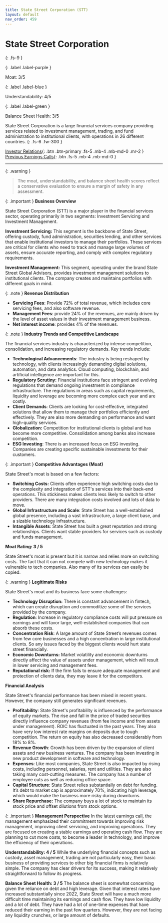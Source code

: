 ```yaml
---
title: State Street Corporation (STT)
layout: default
nav_order: 459
---
```


# State Street Corporation
{: .fs-9 }

{: .label .label-purple }

Moat: 3/5

{: .label .label-blue }

Understandability: 4/5

{: .label .label-green }

Balance Sheet Health: 3/5

State Street Corporation is a large financial services company providing services related to investment management, trading, and fund administration to institutional clients, with operations in 26 different countries.
{: .fs-6 .fw-300 }

[Investor Relations](https://www.google.com/search?q=STT+investor+relations){: .btn .btn-primary .fs-5 .mb-4 .mb-md-0 .mr-2 }
[Previous Earnings Calls](https://discountingcashflows.com/company/STT/transcripts/){: .btn .fs-5 .mb-4 .mb-md-0 }

---

{: .warning }
>The moat, understandability, and balance sheet health scores reflect a conservative evaluation to ensure a margin of safety in any assessment.



{: .important }
**Business Overview**

State Street Corporation (STT) is a major player in the financial services sector, operating primarily in two segments: Investment Servicing and Investment Management.

**Investment Servicing:** This segment is the backbone of State Street, offering custody, fund administration, securities lending, and other services that enable institutional investors to manage their portfolios. These services are critical for clients who need to track and manage large volumes of assets, ensure accurate reporting, and comply with complex regulatory requirements.

**Investment Management:** This segment, operating under the brand State Street Global Advisors, provides investment management solutions to institutional clients. The company creates and maintains portfolios with different goals in mind.

{: .note }
**Revenue Distribution**

*   **Servicing Fees**: Provide 72% of total revenue, which includes core servicing fees, and also software revenue.
*   **Management Fees**: provide 24% of the revenues, are mainly driven by the level of asset values in their investment management business.
*   **Net interest income**: provides 4% of the revenues.

{: .note }
**Industry Trends and Competitive Landscape**

The financial services industry is characterized by intense competition, consolidation, and increasing regulatory demands. Key trends include:

*   **Technological Advancements**: The industry is being reshaped by technology, with clients increasingly demanding digital solutions, automation, and data analytics. Cloud computing, blockchain, and artificial intelligence are important for this.
*   **Regulatory Scrutiny:** Financial institutions face stringent and evolving regulations that demand ongoing investment in compliance infrastructure. The regulations in areas such as capital requirements, liquidity and leverage are becoming more complex each year and are costly.
*   **Client Demands**: Clients are looking for cost-effective, integrated solutions that allow them to manage their portfolios efficiently and effectively. They are also more demanding on performance and want high-quality services.
*   **Globalization:** Competition for institutional clients is global and has become more competitive. Consolidation among banks also increase competition.
*  **ESG Investing**: There is an increased focus on ESG investing. Companies are creating specific sustainable investments for their customers.

{: .important }
**Competitive Advantages (Moat)**

State Street's moat is based on a few factors:

*  **Switching Costs:**  Clients often experience high switching costs due to the complexity and integration of STT's services into their back-end operations. This stickiness makes clients less likely to switch to other providers. There are many integration costs involved and lots of data to move.
*   **Global Infrastructure and Scale**:  State Street has a well-established global presence, including a vast infrastructure, a large client base, and a sizable technology infrastructure.
*   **Intangible Assets**: State Street has built a great reputation and strong relationships. Clients want stable providers for services such as custody and funds management.

**Moat Rating: 3 / 5** 

State Street's moat is present but it is narrow and relies more on switching costs. The fact that it can not compete with new technology makes it vulnerable to tech companies. Also many of its services can easily be copied.

{: .warning }
**Legitimate Risks**

State Street's moat and its business face some challenges:

*   **Technology Disruption:** There is constant advancement in fintech, which can create disruption and commoditize some of the services provided by the company.
*   **Regulation**: Increase in regulatory compliance costs will put pressure on earnings and will favor large, well-established companies that can absorb these costs.
*   **Concentration Risk**: A large amount of State Street’s revenues comes from few core businesses and a high concentration in large institutional clients. So any issues faced by the biggest clients would hurt state street financially.
*   **Economic Downturns:** Market volatility and economic downturns directly affect the value of assets under management, which will result in lower servicing and management fees.
*   **Reputational risk:** If the firm fails to ensure adequate management and protection of clients data, they may leave it for the competitors.

**Financial Analysis**

State Street's financial performance has been mixed in recent years. However, the company still generates significant revenues.

*   **Profitability**: State Street's profitability is influenced by the performance of equity markets. The rise and fall in the price of traded securities directly influence company revenues (from fee income and from assets under management). ROIC has fluctuated in the past years. They also have very low interest rate margins on deposits due to tough competition. The return on equity has also decreased considerably from 18% to 8%.
*   **Revenue Growth**: Growth has been driven by the expansion of client assets and new business ventures. The company has been investing in new product development in software and technology.
*   **Expenses**: Like most companies, State Street is also impacted by rising costs, including personnel, salaries, rent and utilities. They are also taking many cost-cutting measures. The company has a number of employee cuts as well as reducing office space.
*   **Capital Structure**: State Street relies substantially on debt for funding. It’s debt to market cap is approximately 70%, indicating high leverage, which would make the business more risky during downturns.
*   **Share Repurchase:** The company buys a lot of stock to maintain its stock price and offset dilutions from stock options.

{: .important }
**Management Perspective**
In the latest earnings call, the management emphasized their commitment towards improving risk management, improving client servicing, and improving operations. They are focused on creating a stable earnings and operating cash flow. They are planning to cut more costs, to become a leader in technology, and improve the efficiency of their operations.

**Understandability: 4 / 5** 
While the underlying financial concepts such as custody, asset management, trading are not particularly easy, their basic business of providing services to other big financial firms is relatively simple. 
The company has clear drivers for its success, making it relatively straightforward to follow its progress.

**Balance Sheet Health: 3 / 5**
The balance sheet is somewhat concerning given the reliance on debt and high leverage. Given that interest rates have increased substantially since 2022, State Street will have a much more difficult time maintaining its earnings and cash flow. They have low liquidity and a lot of debt. They have had a lot of one-time expenses that have reduced their earning in the past few quarters. However, they are not facing any liquidity crunches, or large amount of defaults.
